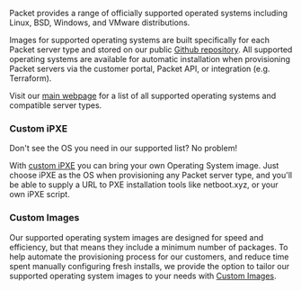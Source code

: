 <!--<meta>
{
    "title":"Overview",
    "description":"Learn more about operating systems at Packet",
    "tag":["Operating Systems"]
}
</meta>-->

Packet provides a range of officially supported operated systems including Linux, BSD, Windows, and VMware distributions.

Images for supported operating systems are built specifically for each Packet server type and stored on our public [Github repository](https://github.com/packethost/packet-images). All supported operating systems are available for automatic installation when provisioning Packet servers via the customer portal, Packet API, or integration (e.g. Terraform).

Visit our [main webpage](https://www.packet.com/developers/os-compability/) for a list of all supported operating systems and compatible server types.

### Custom iPXE
Don't see the OS you need in our supported list? No problem!

With [custom iPXE](products/servers/operating-systems/custom-ipxe.md) you can bring your own Operating System image. Just choose iPXE as the OS when provisioning any Packet server type, and you'll be able to supply a URL to PXE installation tools like netboot.xyz, or your own iPXE script.

### Custom Images
Our supported operating system images are designed for speed and efficiency, but that means they include a minimum number of packages. To help automate the provisioning process for our customers, and reduce time spent manually configuring fresh installs, we provide the option to tailor our supported operating system images to your needs with [Custom Images](products/servers/operating-systems/custom-images.md).

